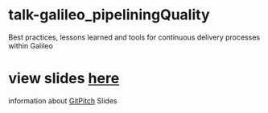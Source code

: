 # talk-galileo_pipeliningQuality
Best practices, lessons learned and tools for continuous delivery processes within Galileo

# view slides [here](https://gitpitch.com/baloise/talk-galileo_pipeliningQuality/18-baselone)
information about [GitPitch](https://github.com/gitpitch/gitpitch#what-is-gitpitch) Slides